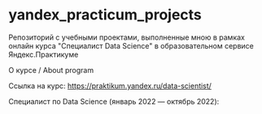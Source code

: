 # yandex_practicum_projects

Репозиторий с учебными проектами, выполненные мною в рамках онлайн курса "Специалист Data Science" в образовательном сервисе Яндекс.Практикуме

О курсе / About program
   
   Ссылка на курс: https://praktikum.yandex.ru/data-scientist/

Специалист по Data Science (январь 2022 — октябрь 2022):

